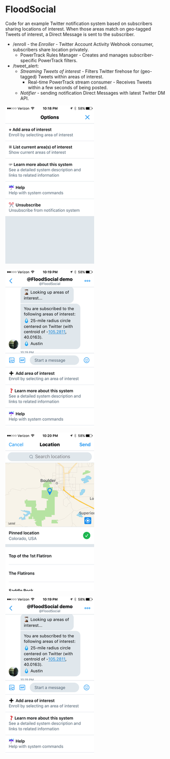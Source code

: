 # FloodSocial

Code for an example Twitter notification system based on subscribers sharing locations of interest. When those areas match on geo-tagged Tweets of interest, a Direct Message is sent to the subscriber.

+ /enroll - the _Enroller_ - Twitter Account Activity Webhook consumer, subscribers share location privately.
  + PowerTrack Rules Manager - Creates and manages subscriber-specific PowerTrack filters. 
+ /tweet_alert: 
  + _Streaming Tweets of interest_ - Filters Twitter firehose for (geo-tagged) Tweets within areas of interest. 
    + Real-time PowerTrack stream consumer - Receives Tweets within a few seconds of being posted.  
  + _Notifier_ - sending notification Direct Messages with latest Twitter DM API.

![](https://raw.githubusercontent.com/jimmoffitt/FloodSocial/master/imgs/options.png)

![](https://raw.githubusercontent.com/jimmoffitt/FloodSocial/master/imgs/add_area.png)

![](https://raw.githubusercontent.com/jimmoffitt/FloodSocial/master/imgs/area_map.png)

![](https://raw.githubusercontent.com/jimmoffitt/FloodSocial/master/imgs/list_areas.png)

